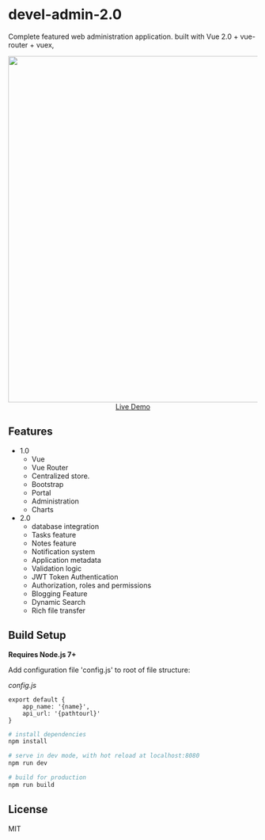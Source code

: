 # devel-admin-2.0

Complete featured web administration application. built with Vue 2.0 + vue-router + vuex, 

<p align="center">
  <a href="http://develadmin.nu/" target="_blank">
    <img src="https://i.imgur.com/acbo98g.jpg" width="700px">
    <br>
    Live Demo
  </a>
</p>

## 

## Features

* 1.0
  * Vue
  * Vue Router
  * Centralized store.
  * Bootstrap
  * Portal
  * Administration
  * Charts
* 2.0
  * database integration
  * Tasks feature
  * Notes feature
  * Notification system
  * Application metadata
  * Validation logic
  * JWT Token Authentication 
  * Authorization, roles and permissions
  * Blogging Feature
  * Dynamic Search
  * Rich file transfer

 


## Build Setup

**Requires Node.js 7+**

Add configuration file 'config.js' to root of file structure:

*config.js*
```
export default {
    app_name: '{name}',
    api_url: '{pathtourl}'
}
```


``` bash
# install dependencies
npm install 

# serve in dev mode, with hot reload at localhost:8080
npm run dev

# build for production
npm run build
```

## License

MIT








